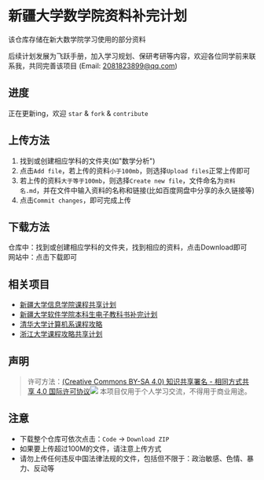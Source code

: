 # 新疆大学数学院资料补完计划
该仓库存储在新大数学院学习使用的部分资料

后续计划发展为飞跃手册，加入学习规划、保研考研等内容，欢迎各位同学前来联系我，共同完善该项目 (Email: 2081823899@qq.com)


## 进度
正在更新ing，欢迎 `star` & `fork` & `contribute`


## 上传方法
1. 找到或创建相应学科的文件夹(如"数学分析")
2. 点击`Add file`，若上传的资料`小于100mb`，则选择`Upload files`正常上传即可
3. 若上传的资料`大于等于100mb`，则选择`Create new file`，文件命名为`资料名.md`，并在文件中输入资料的名称和链接(比如百度网盘中分享的永久链接等)
4. 点击`Commit changes`，即可完成上传


## 下载方法
仓库中：找到或创建相应学科的文件夹，找到相应的资料，点击Download即可
网站中：点击下载即可


## 相关项目
- [新疆大学信息学院课程共享计划](https://github.com/Indolent-Kawhi/XJU-Computing-Heart/blob/master/README.md)
- [新疆大学软件学院本科生电子教科书补完计划](https://github.com/qichengxiaoqi/XJU-CollegeOfSoftware-Textbook)
- [清华大学计算机系课程攻略](https://github.com/PKUanonym/REKCARC-TSC-UHT)
- [浙江大学课程攻略共享计划](https://github.com/QSCTech/zju-icicles)


## 声明
> 许可方法：[(Creative Commons BY-SA 4.0) 知识共享署名 - 相同方式共享 4.0 国际许可协议](https://creativecommons.org/licenses/by-nc-sa/4.0/deed.zh)![](https://i.creativecommons.org/l/by-nc-sa/4.0/80x15.png) 
> 本项目仅用于个人学习交流，不得用于商业用途。


## 注意
- 下载整个仓库可依次点击：`Code` -> `Download ZIP`
- 如果要上传超过100M的文件，请注意上传方式
- 请勿上传任何违反中国法律法规的文件，包括但不限于：政治敏感、色情、暴力、反动等
